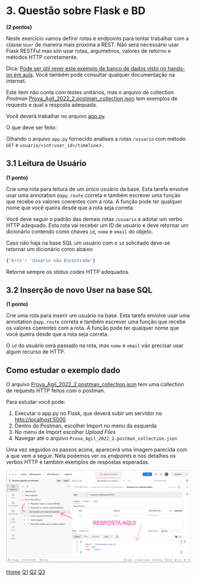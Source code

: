 
# 3. Questão sobre Flask e BD 
**(2 pontos)**

Neste exercício vamos definir rotas e endpoints para tentar trabalhar com a classe `User` de maneira mais próxima a REST. Não será necessário usar Flask RESTFul mas sim usar rotas, argumetnos, valores de retorno e métodos HTTP corretamente. 

Dica: [Pode ser útil rever este exemplo de banco de dados visto no hands-on em aula](https://github.com/Tiagoeem/ProjAgil_hands-on_Finais_2022/blob/main/semana_5/src/app.py). Você também pode consultar qualquer documentação na internet. 

Este item não conta com testes unitários, mas o arquivo de collection *Postman* [Prova_Agil_2022_2.postman_collection.json](./src/test/para_postman/Prova_Agil_2022_2.postman_collection.json) tem exemplos de requests e qual a resposta adequada.

Você deverá trabalhar no arquivo [app.py](./src/app.py).  

O que deve ser feito: 

Olhando o arquivo `app.py` fornecido analises a rotas `/usuario` com método `GET` e `usuario/<int:user_id>/timeline`>.

## 3.1 Leitura de Usuário
**(1 ponto)**

Crie uma rota  para leitura de um único usuário da base. Esta tarefa envolve usar uma annotation `@app.route` correta e também escrever uma função que recebe os valores coerentes com a rota. A função pode ter qualquer nome que você queira desde que a rota seja correta. 

Você deve seguir o padrão das demais rotas `/usuario` e adotar um verbo HTTP adequado. Esta rota vai receber um ID de usuário e deve retornar um dicionário contendo como chaves `id`, `nome` e `email` do objeto.

Caso não haja na base SQL um usuário com o `id` solicitado deve-se retornar um dicionário como abaixo: 

```python
{'Erro': 'Usuário não Encontrado'}
```

Retorne sempre os *status codes* HTTP adequados. 


## 3.2 Inserção de novo User na base SQL 
**(1 ponto)**

Crie uma rota  para inserir um usuário na base. Esta tarefa envolve usar uma annotation `@app.route` correta e também escrever uma função que recebe os valores coerentes com a rota.   A função pode ter qualquer nome que você queira desde que a rota seja correta. 

O `id` do usuário será passado na rota, mas `nome` e `email` vão precisar usar algum recurso de HTTP. 

## Como estudar o exemplo dado 

O arquivo [Prova_Agil_2022_2.postman_collection.json](./src/test/para_postman/Prova_Agil_2022_2.postman_collection.json)  tem uma collection de requests HTTP feitos com o postman.

Para estudar você pode: 

1. Executar o app.py no Flask, que deverá subir um servidor no [http://localhost:5000](http://localhost:5000)
1. Dentro do Postman, escolher Import no menu da esquerda
1. No menu de Import escolher *Upload Files* 
1. Navegar até o arquivo `Prova_Agil_2022_2.postman_collection.json`

Uma vez seguidos os passos acima, aparecerá uma imagem parecida com a que vem a seguir.  Nela podemos ver os *endpoints* e nos detalhes os verbos HTTP e também exemplos de respostas esperadas.

![Exemplo de collection no Postman](./doc/postman_ex_resposta_esperada.png)


[Home](./README.md)
[Q1](./Q1.md)
[Q2](./Q2.md)
[Q3](./Q3.md)




















